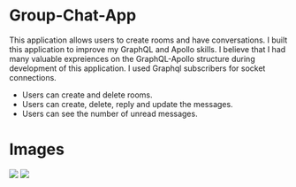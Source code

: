 # Group-Chat-App
This application allows users to create rooms and have conversations. I built this application to improve my GraphQL and Apollo skills. I believe that I had many 
valuable expreiences on the GraphQL-Apollo structure during development of this application. I used Graphql subscribers for socket connections. 

* Users can create and delete rooms.
* Users can create, delete, reply and update the messages.
* Users can see the number of unread messages.


# Images

<img src="https://user-images.githubusercontent.com/56139934/115691910-c4445d00-a35e-11eb-911a-47f1329e4e35.PNG"  > 
<img src="https://user-images.githubusercontent.com/56139934/115691969-d3c3a600-a35e-11eb-98e9-ca4441ec04d4.png" > 

